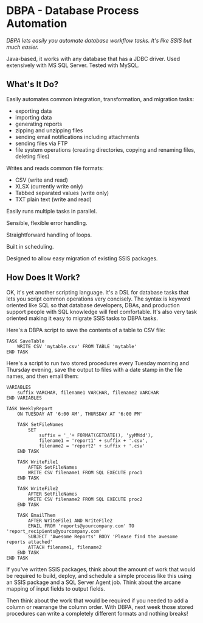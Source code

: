 DBPA - Database Process Automation
==================================

*DBPA lets easily you automate database workflow tasks.  It's like SSIS but much easier.*

Java-based, it works with any database that has a JDBC driver.  Used extensively with MS SQL Server.  Tested with MySQL.

What's It Do?
-------------

Easily automates common integration, transformation, and migration tasks:

- exporting data
- importing data
- generating reports
- zipping and unzipping files
- sending email notifications including attachments
- sending files via FTP
- file system operations (creating directories, copying and renaming files, deleting files)

Writes and reads common file formats:

- CSV (write and read)
- XLSX (currently write only)
- Tabbed separated values (write only)
- TXT plain text (write and read)

Easily runs multiple tasks in parallel.

Sensible, flexible error handling.

Straightforward handling of loops.

Built in scheduling.

Designed to allow easy migration of existing SSIS packages.

How Does It Work?
-----------------

OK, it's yet another scripting language.  It's a DSL for database tasks that lets you script common operations very concisely.
The syntax is keyword oriented like SQL so that database developers, DBAs, and production support people with SQL knowledge will feel comfortable.
It's also very task oriented making it easy to migrate SSIS tasks to DBPA tasks.

Here's a DBPA script to save the contents of a table to CSV file:

```
TASK SaveTable
	WRITE CSV 'mytable.csv' FROM TABLE 'mytable'
END TASK
```

Here's a script to run two stored procedures every Tuesday morning and Thursday evening, save the output to files with a date stamp in the file names, and then email them:

```
VARIABLES
	suffix VARCHAR, filename1 VARCHAR, filename2 VARCHAR
END VARIABLES

TASK WeeklyReport
	ON TUESDAY AT '6:00 AM', THURSDAY AT '6:00 PM'

	TASK SetFileNames
		SET
			suffix = '_'+ FORMAT(GETDATE(), 'yyMMdd'),
			filename1 = 'report1' + suffix + '.csv',
			filename2 = 'report2' + suffix + '.csv'
	END TASK

	TASK WriteFile1
		AFTER SetFileNames
		WRITE CSV filename1 FROM SQL EXECUTE proc1
	END TASK

	TASK WriteFile2
		AFTER SetFileNames
		WRITE CSV filename2 FROM SQL EXECUTE proc2
	END TASK

	TASK EmailThem
		AFTER WriteFile1 AND WriteFile2
		EMAIL FROM 'reports@yourcompany.com' TO 'report_recipients@yourcompany.com'
		SUBJECT 'Awesome Reports' BODY 'Please find the awesome reports attached'
		ATTACH filename1, filename2
	END TASK
END TASK
```

If you've written SSIS packages, think about the amount of work that would be required to build, deploy,
and schedule a simple process like this using an SSIS package and a SQL Server Agent job.
Think about the arcane mapping of input fields to output fields.

Then think about the work that would be required if you needed to add a column or rearrange the column order.
With DBPA, next week those stored procedures can write a completely different formats and nothing breaks!
